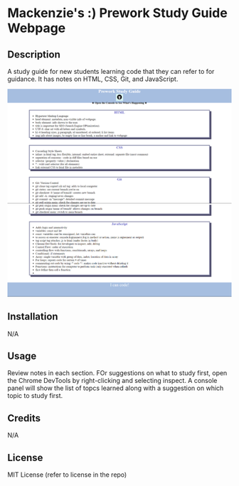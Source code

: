 # Mackenzie's :) Prework Study Guide Webpage

## Description

A study guide for new students learning code that they can refer to for guidance. It has notes on HTML, CSS, Git, and JavaScript. 

<img src="./assets/image.png"/>
<img src="./assets/image-1.png"/>

## Installation

N/A

## Usage

Review notes in each section. FOr suggestions on what to study first, open the Chrome DevTools by right-clicking and selecting inspect. A console panel will show the list of topcs learned along with a suggestion on which topic to study first.

## Credits

N/A

## License

MIT License (refer to license in the repo)